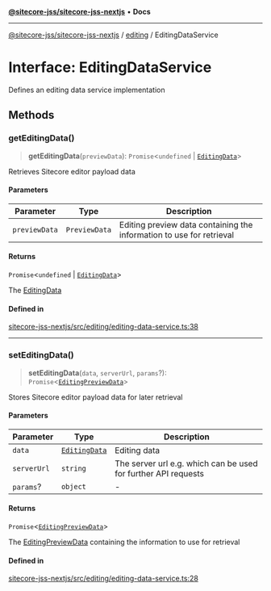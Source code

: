 [**@sitecore-jss/sitecore-jss-nextjs**](../../README.md) • **Docs**

***

[@sitecore-jss/sitecore-jss-nextjs](../../README.md) / [editing](../README.md) / EditingDataService

# Interface: EditingDataService

Defines an editing data service implementation

## Methods

### getEditingData()

> **getEditingData**(`previewData`): `Promise`\<`undefined` \| [`EditingData`](../type-aliases/EditingData.md)\>

Retrieves Sitecore editor payload data

#### Parameters

| Parameter | Type | Description |
| ------ | ------ | ------ |
| `previewData` | `PreviewData` | Editing preview data containing the information to use for retrieval |

#### Returns

`Promise`\<`undefined` \| [`EditingData`](../type-aliases/EditingData.md)\>

The [EditingData](../type-aliases/EditingData.md)

#### Defined in

[sitecore-jss-nextjs/src/editing/editing-data-service.ts:38](https://github.com/Sitecore/jss/blob/9cd15ca25619b116ad9c500eef4ef2dc9023209b/packages/sitecore-jss-nextjs/src/editing/editing-data-service.ts#L38)

***

### setEditingData()

> **setEditingData**(`data`, `serverUrl`, `params`?): `Promise`\<[`EditingPreviewData`](EditingPreviewData.md)\>

Stores Sitecore editor payload data for later retrieval

#### Parameters

| Parameter | Type | Description |
| ------ | ------ | ------ |
| `data` | [`EditingData`](../type-aliases/EditingData.md) | Editing data |
| `serverUrl` | `string` | The server url e.g. which can be used for further API requests |
| `params`? | `object` | - |

#### Returns

`Promise`\<[`EditingPreviewData`](EditingPreviewData.md)\>

The [EditingPreviewData](EditingPreviewData.md) containing the information to use for retrieval

#### Defined in

[sitecore-jss-nextjs/src/editing/editing-data-service.ts:28](https://github.com/Sitecore/jss/blob/9cd15ca25619b116ad9c500eef4ef2dc9023209b/packages/sitecore-jss-nextjs/src/editing/editing-data-service.ts#L28)
